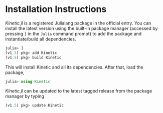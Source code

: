# Installation Instructions

_Kinetic.jl_ is a registered Julialang package in the official entry.
You can install the latest version using the built-in package manager (accessed by pressing `]` in the `Julia` command prompt) to add the package and instantiate/build all dependencies.

```julia
julia> ]
(v1.5) pkg> add Kinetic
(v1.5) pkg> build Kinetic
```
This will install Kinetic and all its dependencies.
After that, load the package,
```julia
julia> using Kinetic
```

_Kinetic.jl_ can be updated to the latest tagged release from the package manager by typing
```julia
(v1.5) pkg> update Kinetic
```

